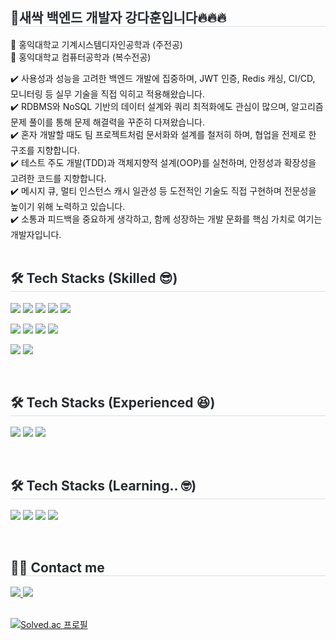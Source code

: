 <div style="text-align: left;">
    <h2 style="border-bottom: 1px solid #d8dee4; color: #282d33;"> 🌱새싹 백엔드 개발자 강다훈입니다🔥🔥🔥 </h2>
    <p>
        <div> 🏫 홍익대학교 기계시스템디자인공학과 (주전공)</div>
        <div> 🏫 홍익대학교 컴퓨터공학과 (복수전공)</div>
    </p>  
    <div> ✔️ 사용성과 성능을 고려한 백엔드 개발에 집중하며, JWT 인증, Redis 캐싱, CI/CD, 모니터링 등 실무 기술을 직접 익히고 적용해왔습니다. </div>
    <div> ✔️ RDBMS와 NoSQL 기반의 데이터 설계와 쿼리 최적화에도 관심이 많으며, 알고리즘 문제 풀이를 통해 문제 해결력을 꾸준히 다져왔습니다. </div>
    <div> ✔️ 혼자 개발할 때도 팀 프로젝트처럼 문서화와 설계를 철저히 하며, 협업을 전제로 한 구조를 지향합니다. </div>
    <div> ✔️ 테스트 주도 개발(TDD)과 객체지향적 설계(OOP)를 실천하며, 안정성과 확장성을 고려한 코드를 지향합니다.</div>
    <div> ✔️ 메시지 큐, 멀티 인스턴스 캐시 일관성 등 도전적인 기술도 직접 구현하며 전문성을 높이기 위해 노력하고 있습니다. </div>
    <div> ✔️ 소통과 피드백을 중요하게 생각하고, 함께 성장하는 개발 문화를 핵심 가치로 여기는 개발자입니다. </div> 
</div> <br>
<div style="text-align: left;">
    <h2 style="border-bottom: 1px solid #d8dee4; color: #282d33;"> 🛠️ Tech Stacks (Skilled 😎) </h2>
    <div style="margin: ; text-align: left;" "text-align: left;">
        <p>
            <img src="https://img.shields.io/badge/springboot-6DB33F?style=for-the-badge&logo=springboot&logoColor=white">
            <img src="https://img.shields.io/badge/Java-007396?style=for-the-badge&logo=Java&logoColor=white">
            <img src="https://img.shields.io/badge/Python-3776AB?style=for-the-badge&logo=Python&logoColor=white">
            <img src="https://img.shields.io/badge/Git-F05032?style=for-the-badge&logo=Git&logoColor=white">
            <img src="https://img.shields.io/badge/MySQL-4479A1?style=for-the-badge&logo=MySQL&logoColor=white">
        </p>
        <p>
            <img src="https://img.shields.io/badge/AWS-232F3E?style=for-the-badge&logo=amazonwebservices&logoColor=white">
            <img src="https://img.shields.io/badge/MongoDB-47A248?style=for-the-badge&logo=MongoDB&logoColor=white">
            <img src="https://img.shields.io/badge/Docker-2496ED?style=for-the-badge&logo=Docker&logoColor=white">
            <img src="https://img.shields.io/badge/Redis-FF4438?style=for-the-badge&logo=Redis&logoColor=white">
        </p>
        <p>
            <img src="https://img.shields.io/badge/Github Actions-2088FF?style=for-the-badge&logo=githubactions&logoColor=white">
            <img src="https://img.shields.io/badge/QueryDSL-000000?style=for-the-badge&logo=QueryDSL&logoColor=white">
        </p>
    </div>
</div> <br>
<div style="text-align: left;">
    <h2 style="border-bottom: 1px solid #d8dee4; color: #282d33;"> 🛠️ Tech Stacks (Experienced 😆) </h2>
    <div style="margin: ; text-align: left;" "text-align: left;">
        <p>
            <img src="https://img.shields.io/badge/nginx-009639?style=for-the-badge&logo=nginx&logoColor=white">
            <img src="https://img.shields.io/badge/RabbitMQ-FF6600?style=for-the-badge&logo=RabbitMQ&logoColor=white">
            <img src="https://img.shields.io/badge/elasticsearch-005571?style=for-the-badge&logo=elasticsearch&logoColor=white">
        </p>
    </div>
</div> <br>
<div style="text-align: left;">
    <h2 style="border-bottom: 1px solid #d8dee4; color: #282d33;"> 🛠️ Tech Stacks (Learning.. 🤓) </h2>
    <div style="margin: ; text-align: left;" "text-align: left;">
        <p>
            <img src="https://img.shields.io/badge/kubernetes-326CE5?style=for-the-badge&logo=kubernetes&logoColor=white">
            <img src="https://img.shields.io/badge/Prometheus-E6522C?style=for-the-badge&logo=Prometheus&logoColor=white">
            <img src="https://img.shields.io/badge/Grafana-F46800?style=for-the-badge&logo=Grafana&logoColor=white">
            <img src="https://img.shields.io/badge/Vue.js-4FC08D?style=for-the-badge&logo=Vue.js&logoColor=white">
        </p>
    </div>
</div> <br>
<div style="text-align: left;">
    <h2 style="border-bottom: 1px solid #d8dee4; color: #282d33;"> 🧑‍💻 Contact me </h2>
    <div style="text-align: left;"> 
        <a href=https://infrequent-target-d01.notion.site/1c7fb23c685280e7be6de2d57e1f9aa6?pvs=4>
            <img src="https://img.shields.io/badge/Notion-000000?style=for-the-badge&logo=Notion&logoColor=white&link=https://www.notion.so/abf73ab16cd54939a104ffa71250002f">
        </a>
        <a href=mailto:dahoon7151@gmail.com>
            <img src="https://img.shields.io/badge/Gmail-EA4335?style=for-the-badge&logo=Gmail&logoColor=white&link=mailto:dahoon7151@gmail.com">
        </a>
    </div>
</div> <br>


[![Solved.ac
프로필](http://mazassumnida.wtf/api/generate_badge?boj=dahoon7151)](https://solved.ac/dahoon7151)
